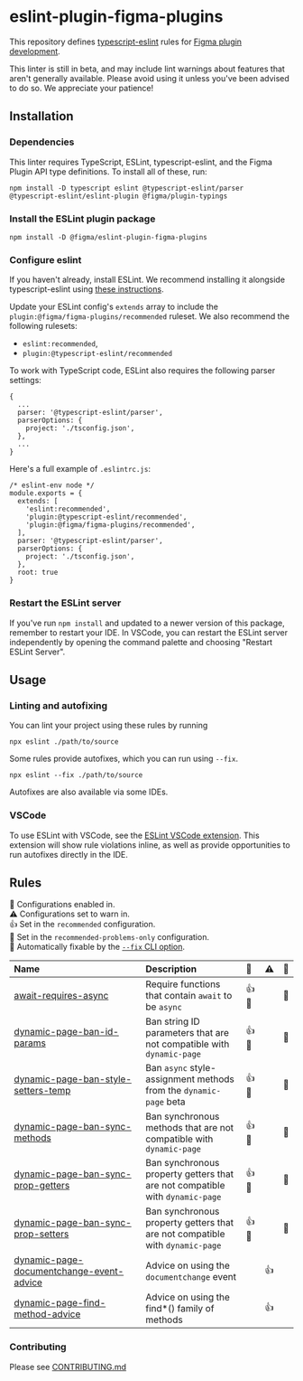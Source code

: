 # eslint-plugin-figma-plugins

This repository defines [typescript-eslint](https://typescript-eslint.io/) rules for [Figma plugin development](https://www.figma.com/plugin-docs/).

This linter is still in beta, and may include lint warnings about features that aren't generally available. Please avoid using it unless you've been advised to do so. We appreciate your patience!

## Installation

### Dependencies

This linter requires TypeScript, ESLint, typescript-eslint, and the Figma Plugin API type definitions. To install all of these, run:

```
npm install -D typescript eslint @typescript-eslint/parser @typescript-eslint/eslint-plugin @figma/plugin-typings
```

### Install the ESLint plugin package

```
npm install -D @figma/eslint-plugin-figma-plugins
```

### Configure eslint

If you haven't already, install ESLint. We recommend installing it alongside typescript-eslint using [these instructions](https://typescript-eslint.io/getting-started#step-1-installation).

Update your ESLint config's `extends` array to include the `plugin:@figma/figma-plugins/recommended` ruleset. We also recommend the following rulesets:

- `eslint:recommended`,
- `plugin:@typescript-eslint/recommended`

To work with TypeScript code, ESLint also requires the following parser settings:

```
{
  ...
  parser: '@typescript-eslint/parser',
  parserOptions: {
    project: './tsconfig.json',
  },
  ...
}
```

Here's a full example of `.eslintrc.js`:

```
/* eslint-env node */
module.exports = {
  extends: [
    'eslint:recommended',
    'plugin:@typescript-eslint/recommended',
    'plugin:@figma/figma-plugins/recommended',
  ],
  parser: '@typescript-eslint/parser',
  parserOptions: {
    project: './tsconfig.json',
  },
  root: true
}
```

### Restart the ESLint server

If you've run `npm install` and updated to a newer version of this package, remember to restart your IDE. In VSCode, you can restart the ESLint server independently by opening the command palette and choosing "Restart ESLint Server".

## Usage

### Linting and autofixing

You can lint your project using these rules by running

```
npx eslint ./path/to/source
```

Some rules provide autofixes, which you can run using `--fix`.

```
npx eslint --fix ./path/to/source
```

Autofixes are also available via some IDEs.

### VSCode

To use ESLint with VSCode, see the [ESLint VSCode extension](https://marketplace.visualstudio.com/items?itemName=dbaeumer.vscode-eslint). This extension will show rule violations inline, as well as provide opportunities to run autofixes directly in the IDE.

## Rules

<!-- begin auto-generated rules list -->

💼 Configurations enabled in.\
⚠️ Configurations set to warn in.\
👍 Set in the `recommended` configuration.\
🔦 Set in the `recommended-problems-only` configuration.\
🔧 Automatically fixable by the [`--fix` CLI option](https://eslint.org/docs/user-guide/command-line-interface#--fix).

| Name                                                                                               | Description                                                                  | 💼    | ⚠️ | 🔧 |
| :------------------------------------------------------------------------------------------------- | :--------------------------------------------------------------------------- | :---- | :- | :- |
| [await-requires-async](docs/rules/await-requires-async.md)                                         | Require functions that contain `await` to be `async`                         | 👍 🔦 |    | 🔧 |
| [dynamic-page-ban-id-params](docs/rules/dynamic-page-ban-id-params.md)                             | Ban string ID parameters that are not compatible with `dynamic-page`         | 👍 🔦 |    | 🔧 |
| [dynamic-page-ban-style-setters-temp](docs/rules/dynamic-page-ban-style-setters-temp.md)           | Ban `async` style-assignment methods from the `dynamic-page` beta            | 👍 🔦 |    | 🔧 |
| [dynamic-page-ban-sync-methods](docs/rules/dynamic-page-ban-sync-methods.md)                       | Ban synchronous methods that are not compatible with `dynamic-page`          | 👍 🔦 |    | 🔧 |
| [dynamic-page-ban-sync-prop-getters](docs/rules/dynamic-page-ban-sync-prop-getters.md)             | Ban synchronous property getters that are not compatible with `dynamic-page` | 👍 🔦 |    | 🔧 |
| [dynamic-page-ban-sync-prop-setters](docs/rules/dynamic-page-ban-sync-prop-setters.md)             | Ban synchronous property getters that are not compatible with `dynamic-page` | 👍 🔦 |    | 🔧 |
| [dynamic-page-documentchange-event-advice](docs/rules/dynamic-page-documentchange-event-advice.md) | Advice on using the `documentchange` event                                   |       | 👍 |    |
| [dynamic-page-find-method-advice](docs/rules/dynamic-page-find-method-advice.md)                   | Advice on using the find*() family of methods                                |       | 👍 |    |

<!-- end auto-generated rules list -->

### Contributing

Please see [CONTRIBUTING.md](./CONTRIBUTING.md)